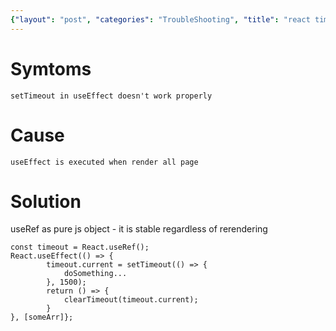```yaml
---
{"layout": "post", "categories": "TroubleShooting", "title": "react timeout useRef", "feature-img": "assets/img/feature_img.png"}
---
```

# Symtoms
```
setTimeout in useEffect doesn't work properly
```

# Cause
```
useEffect is executed when render all page
```

# Solution
useRef as pure js object - it is stable regardless of rerendering
```
const timeout = React.useRef();
React.useEffect(() => {
        timeout.current = setTimeout(() => {
            doSomething...
        }, 1500);
        return () => {
            clearTimeout(timeout.current);
        }
}, [someArr]};
```

